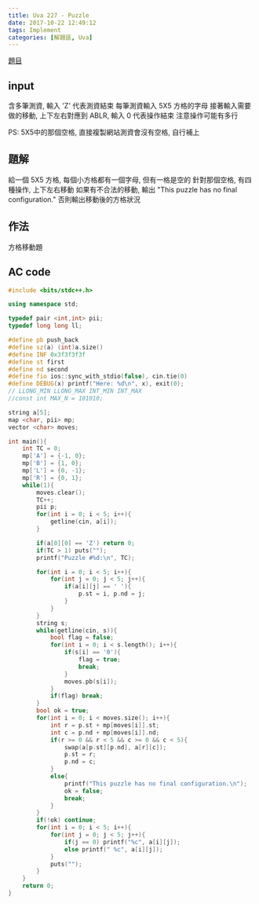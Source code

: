 ```yaml
---
title: Uva 227 - Puzzle
date: 2017-10-22 12:49:12
tags: Implement
categories: [解題區, Uva]
---
```


[題目](https://uva.onlinejudge.org/index.php?option=com_onlinejudge&Itemid=8&page=show_problem&category=4&problem=163)

## input
含多筆測資, 輸入 'Z' 代表測資結束
每筆測資輸入 5X5 方格的字母
接著輸入需要做的移動, 上下左右對應到 ABLR, 輸入 0 代表操作結束
注意操作可能有多行

PS: 5X5中的那個空格, 直接複製網站測資會沒有空格, 自行補上

## 題解
給一個 5X5 方格, 每個小方格都有一個字母, 但有一格是空的
針對那個空格, 有四種操作, 上下左右移動
如果有不合法的移動, 輸出 "This puzzle has no final configuration."
否則輸出移動後的方格狀況

## 作法
方格移動題

## AC code
```cpp
#include <bits/stdc++.h>

using namespace std;

typedef pair <int,int> pii;
typedef long long ll;

#define pb push_back
#define sz(a) (int)a.size()
#define INF 0x3f3f3f3f
#define st first
#define nd second
#define fio ios::sync_with_stdio(false), cin.tie(0)
#define DEBUG(x) printf("Here: %d\n", x), exit(0);
// LLONG_MIN LLONG_MAX INT_MIN INT_MAX
//const int MAX_N = 101010;

string a[5];
map <char, pii> mp;
vector <char> moves;

int main(){
    int TC = 0;
    mp['A'] = {-1, 0};
    mp['B'] = {1, 0};
    mp['L'] = {0, -1};
    mp['R'] = {0, 1};
    while(1){
        moves.clear();
        TC++;
        pii p;
        for(int i = 0; i < 5; i++){
            getline(cin, a[i]);
        }

        if(a[0][0] == 'Z') return 0;
        if(TC > 1) puts("");
        printf("Puzzle #%d:\n", TC);

        for(int i = 0; i < 5; i++){
            for(int j = 0; j < 5; j++){
                if(a[i][j] == ' '){
                    p.st = i, p.nd = j;
                }
            }
        }
        string s;
        while(getline(cin, s)){
            bool flag = false;
            for(int i = 0; i < s.length(); i++){
                if(s[i] == '0'){
                    flag = true;
                    break;
                }
                moves.pb(s[i]);
            }
            if(flag) break;
        }
        bool ok = true;
        for(int i = 0; i < moves.size(); i++){
            int r = p.st + mp[moves[i]].st;
            int c = p.nd + mp[moves[i]].nd;
            if(r >= 0 && r < 5 && c >= 0 && c < 5){
                swap(a[p.st][p.nd], a[r][c]);
                p.st = r;
                p.nd = c;
            }
            else{
                printf("This puzzle has no final configuration.\n");
                ok = false;
                break;
            }
        }
        if(!ok) continue;
        for(int i = 0; i < 5; i++){
            for(int j = 0; j < 5; j++){
                if(j == 0) printf("%c", a[i][j]);
                else printf(" %c", a[i][j]);
            }
            puts("");
        }
    }
    return 0;
}
```
